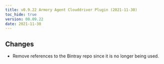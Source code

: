 ```yaml
---
title: v0.9.22 Armory Agent Clouddriver Plugin (2021-11-30)
toc_hide: true
version: 00.09.22
date: 2021-11-30
---
```


## Changes

- Remove references to the Bintray repo since it is no longer being used.
